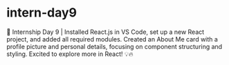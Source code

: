 # intern-day9
🚀 Internship Day 9 | Installed React.js in VS Code, set up a new React project, and added all required modules. Created an About Me card with a profile picture and personal details, focusing on component structuring and styling. Excited to explore more in React! 💡🔥
